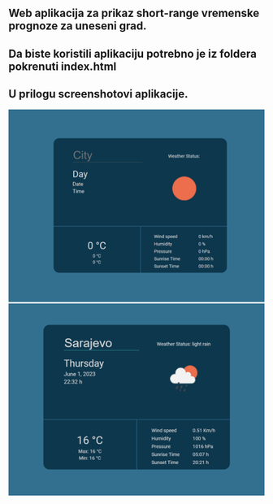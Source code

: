 ## Web aplikacija za prikaz short-range vremenske prognoze za uneseni grad.
## Da biste koristili aplikaciju potrebno je iz foldera pokrenuti index.html

## U prilogu screenshotovi aplikacije.

![Screenshot aplikacije](app-ss1.png)
![Screenshot aplikacije - prikaz vremenskih prilika o unesenom gradu](app-ss2.png)

